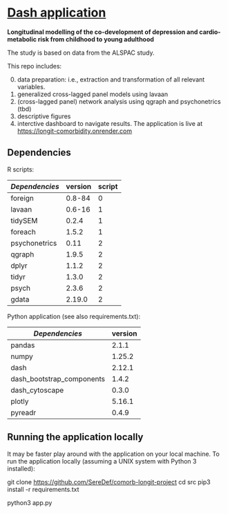 # <ins>Dash application</ins>

**Longitudinal modelling of the co-development of depression and cardio-metabolic risk from childhood to young adulthood**

The study is based on data from the ALSPAC study.

This repo includes: 
  
  0. data preparation: i.e., extraction and transformation of all relevant variables.
  1. generalized cross-lagged panel models using lavaan
  2. (cross-lagged panel) network analysis using qgraph and psychonetrics (tbd)
  3. descriptive figures
  4. interctive dashboard to navigate results. The application is live at https://longit-comorbidity.onrender.com

## Dependencies

R scripts:

| _Dependencies_            | version | script |
| ------------------------- | ------- | ------ |
| foreign                   | 0.8-84  | 0      |
| lavaan                    | 0.6-16  | 1      |
| tidySEM                   | 0.2.4   | 1      |
| foreach                   | 1.5.2   | 1      |
| psychonetrics             | 0.11    | 2      |
| qgraph                    | 1.9.5   | 2      |
| dplyr                     | 1.1.2   | 2      |
| tidyr                     | 1.3.0   | 2      |
| psych                     | 2.3.6   | 2      |
| gdata                     | 2.19.0  | 2      |

Python application (see also requirements.txt):

| _Dependencies_            | version |
| ------------------------- | ------- |
| pandas                    | 2.1.1   |
| numpy                     | 1.25.2  |
| dash                      | 2.12.1  |
| dash_bootstrap_components | 1.4.2   |
| dash_cytoscape            | 0.3.0   |
| plotly                    | 5.16.1  |
| pyreadr                   | 0.4.9   |

## Running the application locally
It may be faster play around with the application on your local machine. To run the application locally (assuming a UNIX system with Python 3 installed):

git clone https://github.com/SereDef/comorb-longit-project
cd src
pip3 install -r requirements.txt

python3 app.py
